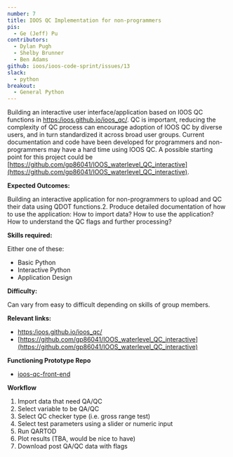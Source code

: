 ```yaml
---
number: 7
title: IOOS QC Implementation for non-programmers
pis:
  - Ge (Jeff) Pu
contributors:
  - Dylan Pugh
  - Shelby Brunner
  - Ben Adams
github: ioos/ioos-code-sprint/issues/13
slack:
  - python
breakout:
  - General Python
---
```


Building an interactive user interface/application based on I0OS QC functions in [https:/ioos.github.io/ioos_qc/](https:/ioos.github.io/ioos_qc/). QC is 
important, reducing the complexity of QC process can encourage adoption of IOOS QC by diverse users, and in turn 
standardized it across broad user groups. Current documentation and code have been developed for programmers and 
non-programmers may have a hard time using IOOS QC. A possible starting point for this project could be 
[https://github.com/gp86041/IOOS_waterlevel_QC_interactive](https://github.com/gp86041/IOOS_waterlevel_QC_interactive).

**Expected Outcomes:**

Building an interactive application for non-programmers to upload and QC their data using QDOT functions.2.
Produce detailed documentation of how to use the application:
How to import data?
How to use the application?
How to understand the QC flags and further processing?

**Skills required:**

Either one of these:

* Basic Python
* Interactive Python
* Application Design

**Difficulty:**

Can vary from easy to difficult depending on skills of group members.

**Relevant links:**

* [https:/ioos.github.io/ioos_qc/](https:/ioos.github.io/ioos_qc/)
* [https://github.com/gp86041/IOOS_waterlevel_QC_interactive](https://github.com/gp86041/IOOS_waterlevel_QC_interactive)

**Functioning Prototype Repo**

* [ioos-qc-front-end](https://github.com/Dylan-Pugh/ioos-qc-front-end)

**Workflow**

1. Import data that need QA/QC
2. Select variable to be QA/QC
3. Select QC checker type (i.e. gross range test)
4. Select test parameters using a slider or numeric input
5. Run QARTOD 
6. Plot results (TBA, would be nice to have)
7. Download post QA/QC data with flags

